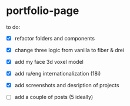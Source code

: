 # portfolio-page



to do:
- [x] refactor folders and components
 
- [x] change three logic from vanilla to fiber & drei 
- [x] add  my face 3d voxel model
 - [x] add ru/eng internationalization (18i)  
 - [x]  add  screenshots and desription of projects
 - [ ] add a couple of posts (5 ideally)
